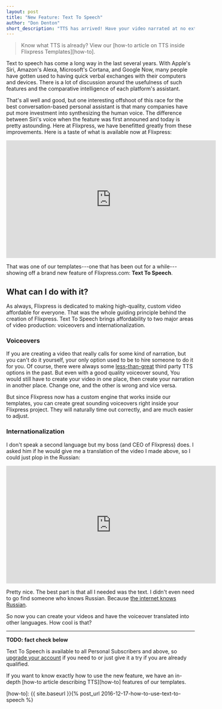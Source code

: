 ```yaml
--- 
layout: post
title: "New Feature: Text To Speech"
author: "Don Denton"
short_description: "TTS has arrived! Have your video narrated at no extra charge."
---
```


> Know what TTS is already? View our [how-to article on TTS inside Flixpress Templates][how-to].

Text to speech has come a long way in the last several years. With Apple's Siri,
Amazon's Alexa, Microsoft's Cortana, and Google Now, many people have gotten used
to having quick verbal exchanges with their computers and devices. There is a lot
of discussion around the usefulness of such features and the comparative intelligence
of each platform's assistant.

That's all well and good, but one interesting offshoot of this race for the best
conversation-based personal assistant is that many companies have put more investment
into synthesizing the human voice. The difference between Siri's voice when the feature
was first announed and today is pretty astounding. Here at Flixpress, we have
benefitted greatly from these improvements. Here is a taste of what is available
now at Flixpress:

<iframe width="560" height="315" src="https://www.youtube.com/embed/-qQzL3dVUC4" frameborder="0" allowfullscreen></iframe>

That was one of our templates---one that has been out for a while---showing off
a brand new feature of Flixpress.com: **Text To Speech**.

## What can I do with it?

As always, Flixpress is dedicated to making high-quality, custom video affordable
for everyone. That was the whole guiding principle behind the creation of Flixpress.
Text To Speech brings affordability to two major areas of video production: voiceovers
and internationalization.

### Voiceovers

If you are creating a video that really calls for some kind of narration, but you
can't do it yourself, your only option used to be to hire someone to do it for you.
Of course, there were always some [less-than-great][HAL TTS]
third party TTS options in the past. But even with a good quality voiceover sound,
You would still have to create your video in one place, then create your narration
in another place. Change one, and the other is wrong and vice versa.

But since Flixpress now has a custom engine that works inside our templates, you
can create great sounding voiceovers right inside your Flixpress project. They
will naturally time out correctly, and are much easier to adjust.

[HAL TTS]: https://youtu.be/rGix1Na_qhI?t=1m54s "2013 video of TTS software"

### Internationalization

I don't speak a second language but my boss (and CEO of Flixpress) does. I asked
him if he would give me a translation of the video I made above, so I could just
plop in the Russian:

<iframe width="560" height="315" src="https://www.youtube.com/embed/IA6kGxXBnfQ" frameborder="0" allowfullscreen></iframe>

Pretty nice. The best part is that all I needed was the text. I didn't even need
to go find someone who knows Russian. Because [the internet knows Russian][russian].

So now you can create your videos and have the voiceover translated into other
languages. How cool is that?

[russian]: https://translate.google.com/#en/ru/What%20should%20I%20say%20to%20my%20new%20audience%3F "Google Translate: English to Russian"

--------------------------------------------------------------------------------

**TODO: fact check below**

Text To Speech is available to all Personal Subscribers and above, so [upgrade
your account](https://flixpress.com/upgrade.aspx) if you need to or just give it
a try if you are already qualified.

If you want to know exactly how to use the new feature, we have an in-depth 
[how-to article describing TTS][how-to] features of our templates.

[how-to]: {{ site.baseurl }}{% post_url 2016-12-17-how-to-use-text-to-speech %}
